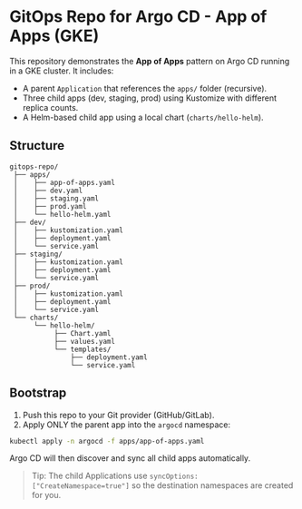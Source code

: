 # GitOps Repo for Argo CD - App of Apps (GKE)

This repository demonstrates the **App of Apps** pattern on Argo CD running in a GKE cluster.
It includes:
- A parent `Application` that references the `apps/` folder (recursive).
- Three child apps (dev, staging, prod) using Kustomize with different replica counts.
- A Helm-based child app using a local chart (`charts/hello-helm`).

## Structure

```
gitops-repo/
 ├── apps/
 │    ├── app-of-apps.yaml
 │    ├── dev.yaml
 │    ├── staging.yaml
 │    ├── prod.yaml
 │    └── hello-helm.yaml
 ├── dev/
 │    ├── kustomization.yaml
 │    ├── deployment.yaml
 │    └── service.yaml
 ├── staging/
 │    ├── kustomization.yaml
 │    ├── deployment.yaml
 │    └── service.yaml
 ├── prod/
 │    ├── kustomization.yaml
 │    ├── deployment.yaml
 │    └── service.yaml
 └── charts/
      └── hello-helm/
           ├── Chart.yaml
           ├── values.yaml
           └── templates/
               ├── deployment.yaml
               └── service.yaml
```

## Bootstrap

1. Push this repo to your Git provider (GitHub/GitLab).
2. Apply ONLY the parent app into the `argocd` namespace:

```bash
kubectl apply -n argocd -f apps/app-of-apps.yaml
```

Argo CD will then discover and sync all child apps automatically.

> Tip: The child Applications use `syncOptions: ["CreateNamespace=true"]` so the destination namespaces are created for you.